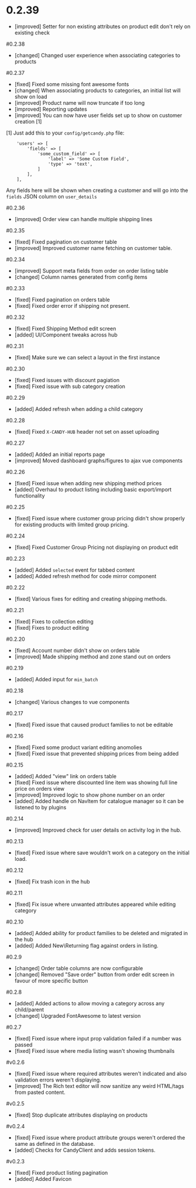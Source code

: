 # 0.2.39

- [improved] Setter for non existing attributes on product edit don't rely on existing check

#0.2.38

- [changed] Changed user experience when associating categories to products

#0.2.37

- [fixed] Fixed some missing font awesome fonts
- [changed] When associating products to categories, an initial list will show on load
- [improved] Product name will now truncate if too long
- [improved] Reporting updates
- [improved] You can now have user fields set up to show on customer creation [1]

[1]
Just add this to your `config/getcandy.php` file:

```
    'users' => [
        'fields' => [
            'some_custom_field' => [
                'label' => 'Some Custom Field',
                'type' => 'text',
            ]
        ],
    ],
```

Any fields here will be shown when creating a customer and will go into the `fields` JSON column on `user_details`

#0.2.36

- [improved] Order view can handle multiple shipping lines

#0.2.35

- [fixed] Fixed pagination on customer table
- [improved] Improved customer name fetching on customer table.

#0.2.34

- [improved] Support meta fields from order on order listing table
- [changed] Column names generated from config items

#0.2.33

- [fixed] Fixed pagination on orders table
- [fixed] Fixed order error if shipping not present.

#0.2.32

- [fixed] Fixed Shipping Method edit screen
- [added] UI/Component tweaks across hub

#0.2.31

- [fixed] Make sure we can select a layout in the first instance

#0.2.30

- [fixed] Fixed issues with discount pagiation
- [fixed] Fixed issue with sub category creation

#0.2.29

- [added] Added refresh when adding a child category

#0.2.28

- [fixed] Fixed `X-CANDY-HUB` header not set on asset uploading

#0.2.27

- [added] Added an initial reports page
- [improved] Moved dashboard graphs/figures to ajax vue components

#0.2.26

- [fixed] Fixed issue when adding new shipping method prices
- [added] Overhaul to product listing including basic export/import functionality

#0.2.25

- [fixed] Fixed issue where customer group pricing didn't show properly for existing products with limited group pricing.

#0.2.24

- [fixed]  Fixed Customer Group Pricing not displaying on product edit

#0.2.23

- [added] Added `selected` event for tabbed content
- [added] Added refresh method for code mirror component

#0.2.22

- [fixed] Various fixes for editing and creating shipping methods.

#0.2.21

- [fixed] Fixes to collection editing
- [fixed] Fixes to product editing

#0.2.20

- [fixed] Account number didn't show on orders table
- [improved] Made shipping method and zone stand out on orders

#0.2.19

- [added] Added input for `min_batch`

#0.2.18

- [changed] Various changes to vue components

#0.2.17

- [fixed] Fixed issue that caused product families to not be editable

#0.2.16

- [fixed] Fixed some product variant editing anomolies
- [fixed] Fixed issue that prevented shipping prices from being added

#0.2.15

- [added] Added "view" link on orders table
- [fixed] Fixed issue where discounted line item was showing full line price on orders view
- [improved] Improved logic to show phone number on an order
- [added] Added handle on NavItem for catalogue manager so it can be listened to by plugins

#0.2.14

- [improved] Improved check for user details on activity log in the hub.

#0.2.13

- [fixed] Fixed issue where save wouldn't work on a category on the initial load.

#0.2.12

- [fixed] Fix trash icon in the hub

#0.2.11

- [fixed] Fix issue where unwanted attributes appeared while editing category

#0.2.10

- [added] Added ability for product families to be deleted and migrated in the hub
- [added] Added New\Returning flag against orders in listing.

#0.2.9

- [changed] Order table columns are now configurable
- [changed] Removed "Save order" button from order edit screen in favour of more specific button

#0.2.8

- [added] Added actions to allow moving a category across any child/parent
- [changed] Upgraded FontAwesome to latest version

#0.2.7

- [fixed] Fixed issue where input prop validation failed if a number was passed
- [fixed] Fixed issue where media listing wasn't showing thumbnails

#v0.2.6

- [fixed] Fixed issue where required attributes weren't indicated and also validation errors weren't displaying.
- [improved] The Rich text editor will now sanitize any weird HTML/tags from pasted content.

#v0.2.5

- [fixed] Stop duplicate attributes displaying on products

#v0.2.4

- [fixed] Fixed issue where product attribute groups weren't ordered the same as defined in the database.
- [added] Checks for CandyClient and adds session tokens.

#v0.2.3

- [fixed] Fixed product listing pagination
- [added] Added Favicon